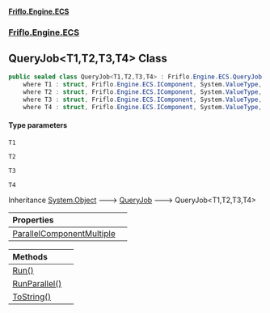 #### [Friflo.Engine.ECS](index.md 'index')
### [Friflo.Engine.ECS](Friflo.Engine.ECS.md 'Friflo.Engine.ECS')

## QueryJob<T1,T2,T3,T4> Class

```csharp
public sealed class QueryJob<T1,T2,T3,T4> : Friflo.Engine.ECS.QueryJob
    where T1 : struct, Friflo.Engine.ECS.IComponent, System.ValueType, System.ValueType
    where T2 : struct, Friflo.Engine.ECS.IComponent, System.ValueType, System.ValueType
    where T3 : struct, Friflo.Engine.ECS.IComponent, System.ValueType, System.ValueType
    where T4 : struct, Friflo.Engine.ECS.IComponent, System.ValueType, System.ValueType
```
#### Type parameters

<a name='Friflo.Engine.ECS.QueryJob_T1,T2,T3,T4_.T1'></a>

`T1`

<a name='Friflo.Engine.ECS.QueryJob_T1,T2,T3,T4_.T2'></a>

`T2`

<a name='Friflo.Engine.ECS.QueryJob_T1,T2,T3,T4_.T3'></a>

`T3`

<a name='Friflo.Engine.ECS.QueryJob_T1,T2,T3,T4_.T4'></a>

`T4`

Inheritance [System.Object](https://docs.microsoft.com/en-us/dotnet/api/System.Object 'System.Object') &#129106; [QueryJob](QueryJob.md 'Friflo.Engine.ECS.QueryJob') &#129106; QueryJob<T1,T2,T3,T4>

| Properties | |
| :--- | :--- |
| [ParallelComponentMultiple](QueryJob_T1,T2,T3,T4_.ParallelComponentMultiple.md 'Friflo.Engine.ECS.QueryJob<T1,T2,T3,T4>.ParallelComponentMultiple') | |

| Methods | |
| :--- | :--- |
| [Run()](QueryJob_T1,T2,T3,T4_.Run().md 'Friflo.Engine.ECS.QueryJob<T1,T2,T3,T4>.Run()') | |
| [RunParallel()](QueryJob_T1,T2,T3,T4_.RunParallel().md 'Friflo.Engine.ECS.QueryJob<T1,T2,T3,T4>.RunParallel()') | |
| [ToString()](QueryJob_T1,T2,T3,T4_.ToString().md 'Friflo.Engine.ECS.QueryJob<T1,T2,T3,T4>.ToString()') | |
